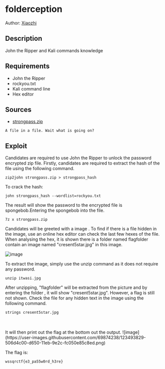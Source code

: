 # folderception
Author: [Xiaozhi](https://github.com/xiaoxiao69)

## Description

John the Ripper and Kali commands knowledge

## Requirements 

- John the Ripper
- rockyou.txt
- Kali command line
- Hex editor

## Sources

- [strongpass.zip](https://github.com/ChanTingHui/wssqrctf/blob/main/misc/folderception/bin/strongpass.zip)


```
A file in a file. Wait what is going on?
```


## Exploit

Candidates are required to use John the Ripper to unlock the password encrypted zip file. Firstly, candidates are required to extract the hash of the file using the following
command. <br/>
```
zip2john strongpass.zip > strongpass_hash
```

To crack the hash: <br />
```
john strongpass_hash --wordlist=rockyou.txt
```

The result will show the password to the encrypted file is spongebob.Entering the spongebob into the file. 
```
7z x strongpass.zip
```
Candidates will be greeted with a image . To find if there is a file hidden in the image, use an online hex editor can check the last few hexes of the file. When analysing the hex, it is shown there is a folder named flagfolder contain an image named "cresent5star.jpg" in this image. 

![image](https://user-images.githubusercontent.com/69874238/123493882-86aacb80-d650-11eb-9e53-d5196c822f27.png)


To extract the image, simply use the unzip command as it does not require any password.
```
unzip itwasi.jpg
```
After unzipping, "flagfolder" will be extracted from the picture and by entering the folder , it will show "cresent5star.jpg". However, a flag is still not shown. Check the file for any hidden text in the image using the following command.
```
strings cresent5star.jpg 
```
<br>
<br>
It will then print out the flag at the bottom out the output.
![image](https://user-images.githubusercontent.com/69874238/123493829-506d4c00-d650-11eb-9e2c-fc050e85c8ed.png)


The flag is:

```
wssqrctf{e3_pa55w0rd_h3re}
```

